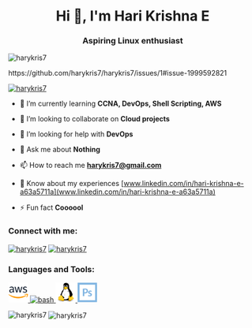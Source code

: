 <h1 align="center">Hi 👋, I'm Hari Krishna E</h1>
<h3 align="center">Aspiring Linux enthusiast </h3>
<p align="left"> <img src="https://komarev.com/ghpvc/?username=harykris7&label=Profile%20views&color=0e75b6&style=flat" alt="harykris7" /> </p>
https://github.com/harykris7/harykris7/issues/1#issue-1999592821

<p align="left"> <a href="https://github.com/ryo-ma/github-profile-trophy"><img src="https://github-profile-trophy.vercel.app/?username=harykris7" alt="harykris7" /></a> </p>

- 🌱 I’m currently learning **CCNA, DevOps, Shell Scripting, AWS**

- 👯 I’m looking to collaborate on **Cloud projects**

- 🤝 I’m looking for help with **DevOps**

- 💬 Ask me about **Nothing**

- 📫 How to reach me **harykris7@gmail.com**

- 📄 Know about my experiences [www.linkedin.com/in/hari-krishna-e-a63a5711a](www.linkedin.com/in/hari-krishna-e-a63a5711a)

- ⚡ Fun fact **Coooool**

<h3 align="left">Connect with me:</h3>
<p align="left">
<a href="https://linkedin.com/in/harykris7" target="blank"><img align="center" src="https://raw.githubusercontent.com/rahuldkjain/github-profile-readme-generator/master/src/images/icons/Social/linked-in-alt.svg" alt="harykris7" height="30" width="40" /></a>
<a href="https://fb.com/harykris7" target="blank"><img align="center" src="https://raw.githubusercontent.com/rahuldkjain/github-profile-readme-generator/master/src/images/icons/Social/facebook.svg" alt="harykris7" height="30" width="40" /></a>
</p>

<h3 align="left">Languages and Tools:</h3>
<p align="left"> <a href="https://aws.amazon.com" target="_blank" rel="noreferrer"> <img src="https://raw.githubusercontent.com/devicons/devicon/master/icons/amazonwebservices/amazonwebservices-original-wordmark.svg" alt="aws" width="40" height="40"/> </a> <a href="https://www.gnu.org/software/bash/" target="_blank" rel="noreferrer"> <img src="https://www.vectorlogo.zone/logos/gnu_bash/gnu_bash-icon.svg" alt="bash" width="40" height="40"/> </a> <a href="https://www.linux.org/" target="_blank" rel="noreferrer"> <img src="https://raw.githubusercontent.com/devicons/devicon/master/icons/linux/linux-original.svg" alt="linux" width="40" height="40"/> </a> <a href="https://www.photoshop.com/en" target="_blank" rel="noreferrer"> <img src="https://raw.githubusercontent.com/devicons/devicon/master/icons/photoshop/photoshop-line.svg" alt="photoshop" width="40" height="40"/> </a> </p>

<p><img align="left" src="https://github-readme-stats.vercel.app/api/top-langs?username=harykris7&show_icons=true&locale=en&layout=compact" alt="harykris7" /></p>

<p>&nbsp;<img align="center" src="https://github-readme-stats.vercel.app/api?username=harykris7&show_icons=true&locale=en" alt="harykris7" /></p>
